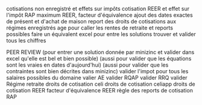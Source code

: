 cotisations non enregistré et effets sur impôts
cotisation REER et effet sur l'impôt
RAP
maximum REER, facteur d'équivalence
ajout des dates exactes de présent et d'achat de maison
report des droits de cotisations aux régimes enregistrés
age pour caller les rentes de retraite et reports possibles
faire un équivalent excel pour entre les solutions trouver et valider tous les chiffres


PEER REVIEW
(pour entrer une solution donnée par minizinc et valider dans excel qu'elle est bel et bien possible)
(aussi pour valider que les équations sont les vraies en dates d'aujourd'hui)
(aussi pour valider que les contraintes sont bien décrites dans minizinc)
valider l'impot pour tous les salaires possibles du domaine
valier AE
valider RQAP
valider RRQ
valider Régime retraite
droits de cotisation celi
droits de cotisation celiapp
droits de cotisation REER
facteur d'équivalence REER
règle des reports de cotisation
RAP
